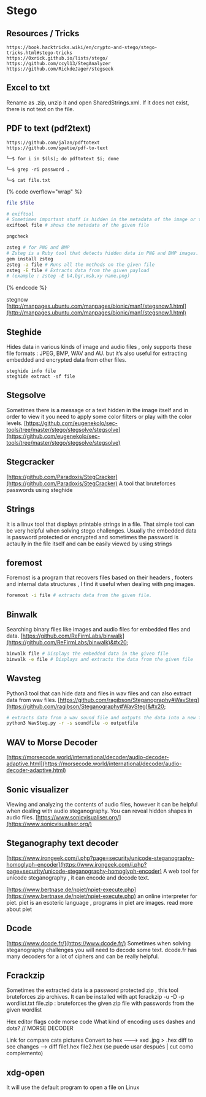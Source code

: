 # Stego



## Resources / Tricks

```
https://book.hacktricks.wiki/en/crypto-and-stego/stego-tricks.html#stego-tricks
https://0xrick.github.io/lists/stego/
https://github.com/ccyl13/StegAnalyzer
https://github.com/RickdeJager/stegseek
```

## Excel to txt

Rename as .zip, unzip it and open SharedStrings.xml. If it does not exist, there is not text on the file.

## PDF to text (pdf2text)

```
https://github.com/jalan/pdftotext
https://github.com/spatie/pdf-to-text

└─$ for i in $(ls); do pdftotext $i; done

└─$ grep -ri password .                             

└─$ cat file.txt
```

{% code overflow="wrap" %}
```bash
file $file

# exiftool
# Sometimes important stuff is hidden in the metadata of the image or the file, exiftool can be very helpful to view the metadata of the files. 
exiftool file # shows the metadata of the given file

pngcheck

zsteg # for PNG and BMP
# Zsteg is a Ruby tool that detects hidden data in PNG and BMP images. 
gem install zsteg 
zsteg -a file # Runs all the methods on the given file 
zsteg -E file # Extracts data from the given payload 
# (example : zsteg -E b4,bgr,msb,xy name.png)
```
{% endcode %}

stegnow [http://manpages.ubuntu.com/manpages/bionic/man1/stegsnow.1.html](http://manpages.ubuntu.com/manpages/bionic/man1/stegsnow.1.html)

## Steghide

Hides data in various kinds of image and audio files , only supports these file formats : JPEG, BMP, WAV and AU. but it’s also useful for extracting embedded and encrypted data from other files.&#x20;

```
steghide info file
steghide extract -sf file
```

## Stegsolve

Sometimes there is a message or a text hidden in the image itself and in order to view it you need to apply some color filters or play with the color levels. [https://github.com/eugenekolo/sec-tools/tree/master/stego/stegsolve/stegsolve](https://github.com/eugenekolo/sec-tools/tree/master/stego/stegsolve/stegsolve)

## Stegcracker

[https://github.com/Paradoxis/StegCracker](https://github.com/Paradoxis/StegCracker) A tool that bruteforces passwords using steghide

## Strings

It is a linux tool that displays printable strings in a file. That simple tool can be very helpful when solving stego challenges. Usually the embedded data is password protected or encrypted and sometimes the password is actaully in the file itself and can be easily viewed by using strings

## foremost

Foremost is a program that recovers files based on their headers , footers and internal data structures , I find it useful when dealing with png images.&#x20;

```bash
foremost -i file # extracts data from the given file.
```

## Binwalk

Searching binary files like images and audio files for embedded files and data. [https://github.com/ReFirmLabs/binwalk](https://github.com/ReFirmLabs/binwalk)&#x20;

```bash
binwalk file # Displays the embedded data in the given file 
binwalk -e file # Displays and extracts the data from the given file
```

## Wavsteg

Python3 tool that can hide data and files in wav files and can also extract data from wav files. [https://github.com/ragibson/Steganography#WavSteg](https://github.com/ragibson/Steganography#WavSteg)&#x20;

```bash
# extracts data from a wav sound file and outputs the data into a new file
python3 WavSteg.py -r -s soundfile -o outputfile 
```

## WAV to Morse Decoder

[https://morsecode.world/international/decoder/audio-decoder-adaptive.html](https://morsecode.world/international/decoder/audio-decoder-adaptive.html)

## Sonic visualizer

Viewing and analyzing the contents of audio files, however it can be helpful when dealing with audio steganography. You can reveal hidden shapes in audio files. [https://www.sonicvisualiser.org/](https://www.sonicvisualiser.org/)

## Steganography text decoder

[https://www.irongeek.com/i.php?page=security/unicode-steganography-homoglyph-encoder](https://www.irongeek.com/i.php?page=security/unicode-steganography-homoglyph-encoder) A web tool for unicode steganography , it can encode and decode text.

[https://www.bertnase.de/npiet/npiet-execute.php](https://www.bertnase.de/npiet/npiet-execute.php) an online interpreter for piet. piet is an esoteric language , programs in piet are images. read more about piet

## Dcode

[https://www.dcode.fr/](https://www.dcode.fr/) Sometimes when solving steganography challenges you will need to decode some text. dcode.fr has many decoders for a lot of ciphers and can be really helpful.

## Fcrackzip

Sometimes the extracted data is a password protected zip , this tool bruteforces zip archives. It can be installed with apt fcrackzip -u -D -p wordlist.txt file.zip : bruteforces the given zip file with passwords from the given wordlist

Hex editor flags code morse code What kind of encoding uses dashes and dots? // MORSE DECODER

Link for compare cats pictures Convert to hex ---> xxd .jpg > .hex diff to see changes --> diff file1.hex file2.hex (se puede usar después | cut como complemento)

## xdg-open

It will use the default program to open a file on Linux
